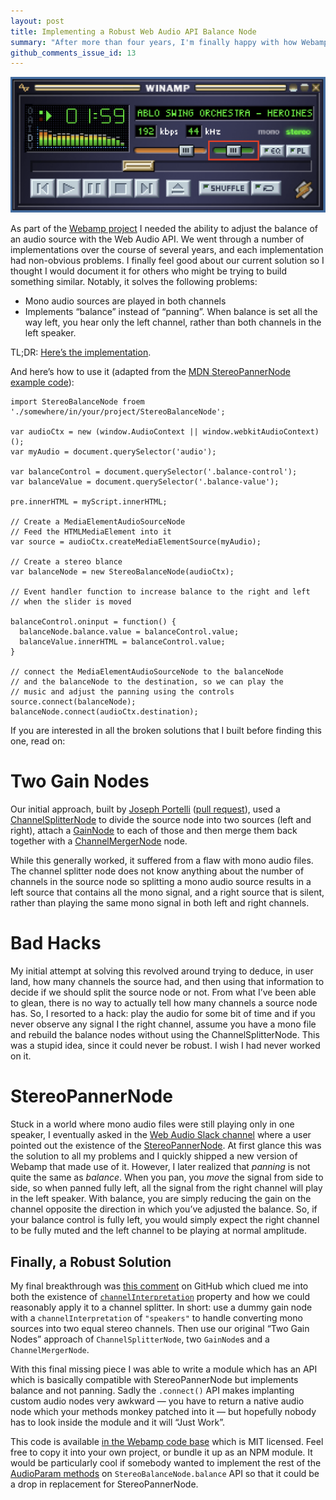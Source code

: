 ```yaml
---
layout: post
title: Implementing a Robust Web Audio API Balance Node
summary: "After more than four years, I'm finally happy with how Webamp implements balance"
github_comments_issue_id: 13
---
```


![Webamp's Balance Slider](/images/webamp-balance.png)


As part of the [Webamp project](https://webamp.org/about) I needed the ability to adjust the balance of an audio source with the Web Audio API. We went through a number of implementations over the course of several years, and each implementation had non-obvious problems. I finally feel good about our current solution so I thought I would document it for others who might be trying to build something similar. Notably, it solves the following problems:


- Mono audio sources are played in both channels
- Implements “balance” instead of “panning”. When balance is set all the way left, you hear only the left channel, rather than both channels in the left speaker.

TL;DR: [Here’s the implementation](https://github.com/captbaritone/webamp/blob/7913048e41c332f3357e0de8149501d45973d71d/js/media/StereoBalanceNode.js).

And here’s how to use it (adapted from the [MDN StereoPannerNode example code](https://developer.mozilla.org/en-US/docs/Web/API/StereoPannerNode)):


    import StereoBalanceNode froem './somewhere/in/your/project/StereoBalanceNode';
    
    var audioCtx = new (window.AudioContext || window.webkitAudioContext)();
    var myAudio = document.querySelector('audio');
    
    var balanceControl = document.querySelector('.balance-control');
    var balanceValue = document.querySelector('.balance-value');
    
    pre.innerHTML = myScript.innerHTML;
    
    // Create a MediaElementAudioSourceNode
    // Feed the HTMLMediaElement into it
    var source = audioCtx.createMediaElementSource(myAudio);
    
    // Create a stereo blance
    var balanceNode = new StereoBalanceNode(audioCtx);
    
    // Event handler function to increase balance to the right and left
    // when the slider is moved
    
    balanceControl.oninput = function() {
      balanceNode.balance.value = balanceControl.value;
      balanceValue.innerHTML = balanceControl.value;
    }
    
    // connect the MediaElementAudioSourceNode to the balanceNode
    // and the balanceNode to the destination, so we can play the
    // music and adjust the panning using the controls
    source.connect(balanceNode);
    balanceNode.connect(audioCtx.destination);

If you are interested in all the broken solutions that I built before finding this one, read on:

# Two Gain Nodes

Our initial approach, built by [Joseph Portelli](http://lostsource.com/) ([pull request](https://github.com/captbaritone/webamp/pull/8)), used a [ChannelSplitterNode](https://developer.mozilla.org/en-US/docs/Web/API/ChannelSplitterNode) to divide the source node into two sources (left and right), attach a [GainNode](https://developer.mozilla.org/en-US/docs/Web/API/GainNode) to each of those and then merge them back together with a [ChannelMergerNode](https://developer.mozilla.org/en-US/docs/Web/API/ChannelMergerNode) node.

While this generally worked, it suffered from a flaw with mono audio files. The channel splitter node does not know anything about the number of channels in the source node so splitting a mono audio source results in a left source that contains all the mono signal, and a right source that is silent, rather than playing the same mono signal in both left and right channels.

# Bad Hacks

My initial attempt at solving this revolved around trying to deduce, in user land, how many channels the source had, and then using that information to decide if we should split the source node or not. From what I’ve been able to glean, there is no way to actually tell how many channels a source node has. So, I resorted to a hack: play the audio for some bit of time and if you never observe any signal I the right channel, assume you have a mono file and rebuild the balance nodes without using the ChannelSplitterNode. This was a stupid idea, since it could never be robust. I wish I had never worked on it.

# StereoPannerNode

Stuck in a world where mono audio files were still playing only in one speaker, I eventually asked in the [Web Audio Slack channel](https://web-audio-slackin.herokuapp.com/) where a user pointed out the existence of the [StereoPannerNode](https://developer.mozilla.org/en-US/docs/Web/API/StereoPannerNode). At first glance this was the solution to all my problems and I quickly shipped a new version of Webamp that made use of it. However, I later realized that *panning* is not quite the same as *balance*. When you pan, you *move* the signal from side to side, so when panned fully left, all the signal from the right channel will play in the left speaker. With balance, you are simply reducing the gain on the channel opposite the direction in which you’ve adjusted the balance. So, if your balance control is fully left, you would simply expect the right channel to be fully muted and the left channel to be playing at normal amplitude.


## Finally, a Robust Solution

My final breakthrough was [this comment](https://github.com/WebAudio/web-audio-api/issues/975#issue-177242377) on GitHub which clued me into both the existence of [`channelInterpretation`](https://developer.mozilla.org/en-US/docs/Web/API/AudioNode/channelInterpretation) property and how we could reasonably apply it to a channel splitter. In short: use a dummy gain node with a `channelInterpretation` of `"speakers"` to handle converting mono sources into two equal stereo channels. Then use our original “Two Gain Nodes” approach of `ChannelSplitterNode`, two `GainNode`s and a `ChannelMergerNode`.

With this final missing piece I was able to write a module which has an API which is basically compatible with StereoPannerNode but implements balance and not panning. Sadly the `.connect()`  API makes implanting custom audio nodes very awkward  — you have to return a native audio node which your methods monkey patched into it — but hopefully nobody has to look inside the module and it will “Just Work”.

This code is available [in the Webamp code base](https://github.com/captbaritone/webamp/blob/7913048e41c332f3357e0de8149501d45973d71d/js/media/StereoBalanceNode.js) which is MIT licensed. Feel free to copy it into your own project, or bundle it up as an NPM module. It would be particularly cool if somebody wanted to implement the rest of the [AudioParam methods](https://developer.mozilla.org/en-US/docs/Web/API/AudioParam#Methods) on `StereoBalanceNode.balance` API so that it could be a drop in replacement for StereoPannerNode.
